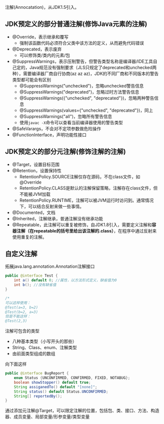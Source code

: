 注解(Annocatation)，从JDK1.5引入。

## JDK预定义的部分**普通注解**(修饰Java元素的注解)

- @Override，表示继承和覆写
  - 强制该函数代码必须符合父类中该方法的定义，从而避免代码错误
- @Deprecated，表示废弃
  - 可以修饰类/类内的元素/包
- @SuppressWarnings，表示压制警告，但警告类型名称是编译器/IDE工具自己定的，Java规范没有强制要求（JLS只规定了deprecated和unchecked两种），需要编译器厂商自行协商(az az az)，JDK的不同厂商和不同版本的警告类型都可能会有区别
  - @SuppressWarnings("unchecked")，忽略unchecked警告信息
  - @SuppressWarnings("deprecated")，忽略过时方法警告信息
  - @SuppressWarnings({"unchecked", "deprecated"})，忽略两种警告信息
  - @SuppressWarnings(values={"unchecked", "deprecated"})，同上
  - @SuppressWarnings("all")，忽略所有警告信息
  - 使用`javac -X`命令可以查看当前编译器使用的警告类型
- @SafeVarargs，不会对不定项参数做危险操作
- @FunctionInterface，声明功能性接口

## JDK预定义的部分**元注解**(修饰注解的注解)

- @Target，设置目标范围
- @Retention，设置保持性
  - RetentionPolicy.SOURCE注解仅存在源码，不在class文件，如@Override
  - RetentionPolicy.CLASS是默认的注解保留策略，注解存在class文件，但不能被JVM加载
  - RetentionPolicy.RUNTIME，注解可以被JVM运行时访问到。通常情况下，可以结合反射来做一些事情。
- @Documented，文档
- @Inherited，注解继承，普通注解没有继承功能
- @Repeatable，此注解可以重复被修饰，自JDK1.8引入，需要定义注解和**容器注解（在repeatable的括号里给出该注解的.class）**，在程序中通过反射来使用重复的注解。

## 自定义注解

拓展java.lang.annotation.Annotation注解接口

```java
public @interface Test {
    int a() default 0; //属性，以方法形式定义，缺省值为0
    int b(); //没有缺省值
}

/*
可以这样使用：
@Test(a=3, b=2)
@Test(b=2, a=3)
但是不能这样：
@Test(2,3)
```

注解可包含的类型

- 八种基本类型（小写开头的那些）
- String、Class、enum、注解类型
- 由前面类型组成的数组

向下面这样

```java
public @interface BugReport {
    enum Status {UNCONFIRMED, CONFIRMED, FIXED, NOTABUG};
    boolean showStopper() default true;
    String assiganedTo() default "[none]";
    String status() default Status.UNCONFIRMED;
    String[] reportedBy();
}
```

通过添加元注解@Target，可以限定注解的位置，包括包、类、接口、方法、构造器、成员变量、局部变量/形参变量/类型变量

